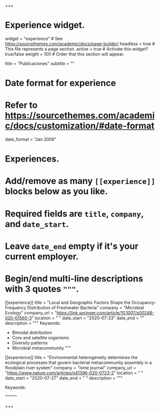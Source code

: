 +++
# Experience widget.
widget = "experience"  # See https://sourcethemes.com/academic/docs/page-builder/
headless = true  # This file represents a page section.
active = true  # Activate this widget? true/false
weight = 100  # Order that this section will appear.

title = "Publicaciones"
subtitle = ""

# Date format for experience
#   Refer to https://sourcethemes.com/academic/docs/customization/#date-format
date_format = "Jan 2006"

# Experiences.
#   Add/remove as many `[[experience]]` blocks below as you like.
#   Required fields are `title`, `company`, and `date_start`.
#   Leave `date_end` empty if it's your current employer.
#   Begin/end multi-line descriptions with 3 quotes `"""`.
[[experience]]
  title = "Local and Geographic Factors Shape the Occupancy-Frequency Distribution of Freshwater Bacteria"
  company = "Microbial Ecology"
  company_url = "https://link.springer.com/article/10.1007/s00248-020-01560-3"
  location = " "
  date_start = "2020-07-23"
  date_end = ""
  description = """
  Keywords:
  
  * Bimodal distribution
  * Core and satellite organisms
  * Diversity patterns 
  * Microbial metacommunity
  """

[[experience]]
  title = "Environmental heterogeneity determines the ecological processes that govern bacterial metacommunity assembly in a floodplain river system"
  company = "Isme journal"
  company_url = "https://www.nature.com/articles/s41396-020-0723-2"
  location = " "
  date_start = "2020-07-27"
  date_end = " "
  description = """  
  
Keywords:
  
  """"""

+++
